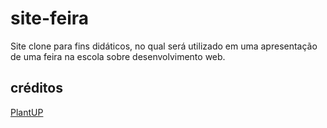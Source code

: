 # site-feira
Site clone para fins didáticos, no qual será utilizado em uma apresentação de uma feira na escola sobre desenvolvimento web.

## créditos
[PlantUP](https://meuplantup.com)
